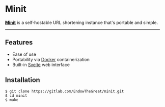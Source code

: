 # Minit

[**Minit**](https://minit.endowthegreat.xyz) is a self-hostable URL shortening instance that's portable and simple.

----

## Features
- Ease of use
- Portability via [Docker](https://www.docker.com/) containerization
- Built-in [Svelte](https://svelte.dev/) web interface

## Installation
```
$ git clone https://gitlab.com/EndowTheGreat/minit.git
$ cd minit
$ make
```
